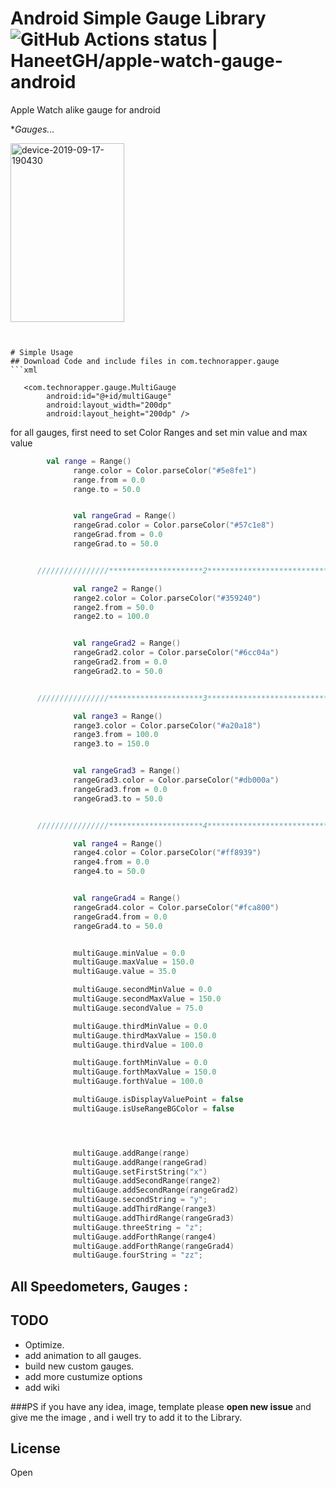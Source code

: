 # Android Simple Gauge Library![GitHub Actions status | HaneetGH/apple-watch-gauge-android](https://github.com/HaneetGH/apple-watch-gauge-android/workflows/Android%20CI/badge.svg)

Apple Watch alike gauge for android



**Gauges...*


<a href="https://ibb.co/SP101HD"><img src="https://i.ibb.co/KXQ7QBc/device-2019-09-17-190430.png" width="182" height="286" alt="device-2019-09-17-190430" border="0"></a>


```


# Simple Usage
## Download Code and include files in com.technorapper.gauge
```xml

   <com.technorapper.gauge.MultiGauge
        android:id="@+id/multiGauge"
        android:layout_width="200dp"
        android:layout_height="200dp" />

```

for all gauges, first need to set Color Ranges and set min value and max value
```kotlin
	    val range = Range()
              range.color = Color.parseColor("#5e8fe1")
              range.from = 0.0
              range.to = 50.0


              val rangeGrad = Range()
              rangeGrad.color = Color.parseColor("#57c1e8")
              rangeGrad.from = 0.0
              rangeGrad.to = 50.0


      ////////////////*********************2********************************////////////////

              val range2 = Range()
              range2.color = Color.parseColor("#359240")
              range2.from = 50.0
              range2.to = 100.0


              val rangeGrad2 = Range()
              rangeGrad2.color = Color.parseColor("#6cc04a")
              rangeGrad2.from = 0.0
              rangeGrad2.to = 50.0


      ////////////////*********************3********************************////////////////

              val range3 = Range()
              range3.color = Color.parseColor("#a20a18")
              range3.from = 100.0
              range3.to = 150.0


              val rangeGrad3 = Range()
              rangeGrad3.color = Color.parseColor("#db000a")
              rangeGrad3.from = 0.0
              rangeGrad3.to = 50.0


      ////////////////*********************4********************************////////////////

              val range4 = Range()
              range4.color = Color.parseColor("#ff8939")
              range4.from = 0.0
              range4.to = 50.0


              val rangeGrad4 = Range()
              rangeGrad4.color = Color.parseColor("#fca800")
              rangeGrad4.from = 0.0
              rangeGrad4.to = 50.0


              multiGauge.minValue = 0.0
              multiGauge.maxValue = 150.0
              multiGauge.value = 35.0

              multiGauge.secondMinValue = 0.0
              multiGauge.secondMaxValue = 150.0
              multiGauge.secondValue = 75.0

              multiGauge.thirdMinValue = 0.0
              multiGauge.thirdMaxValue = 150.0
              multiGauge.thirdValue = 100.0

              multiGauge.forthMinValue = 0.0
              multiGauge.forthMaxValue = 150.0
              multiGauge.forthValue = 100.0

              multiGauge.isDisplayValuePoint = false
              multiGauge.isUseRangeBGColor = false




              multiGauge.addRange(range)
              multiGauge.addRange(rangeGrad)
              multiGauge.setFirstString("x")
              multiGauge.addSecondRange(range2)
              multiGauge.addSecondRange(rangeGrad2)
              multiGauge.secondString = "y";
              multiGauge.addThirdRange(range3)
              multiGauge.addThirdRange(rangeGrad3)
              multiGauge.threeString = "z";
              multiGauge.addForthRange(range4)
              multiGauge.addForthRange(rangeGrad4)
              multiGauge.fourString = "zz";

```


## All Speedometers, Gauges :



## TODO
* Optimize.
* add animation to all gauges.
* build new custom gauges.
* add more custumize options
* add wiki 

###PS
if you have any idea, image, template please **open new issue** and give me the image , and i well try to add it to the Library.

## License

Open
